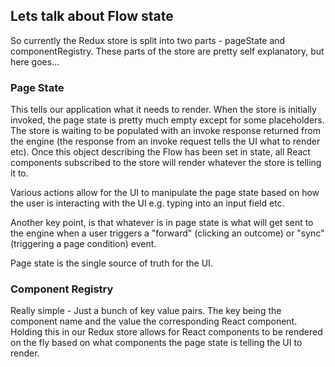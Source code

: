 ## Lets talk about Flow state

So currently the Redux store is split into two parts - pageState and componentRegistry.
These parts of the store are pretty self explanatory, but here goes...

### Page State
This tells our application what it needs to render. When the store is initially invoked, the page state
is pretty much empty except for some placeholders. The store is waiting to be populated with an
invoke response returned from the engine (the response from an invoke request tells the UI what to render etc).
Once this object describing the Flow has been set in state, all React components subscribed to the
store will render whatever the store is telling it to.

Various actions allow for the UI to manipulate the page state based on how the user is
interacting with the UI e.g. typing into an input field etc.

Another key point, is that whatever is in page state is what will get sent to the engine
when a user triggers a "forward" (clicking an outcome) or "sync" (triggering a page condition) event.

Page state is the single source of truth for the UI.

### Component Registry
Really simple - Just a bunch of key value pairs. The key being the component name and the value the
corresponding React component. Holding this in our Redux store allows for React components to be rendered
on the fly based on what components the page state is telling the UI to render.
